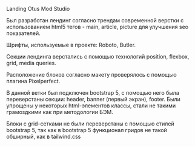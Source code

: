 Landing Otus Mod Studio

Был разработан лендинг согласно трендам современной верстки с использованием html5 тегов - main, article, picture
для улучшения seo показателей.

Шрифты, используемые в проекте: Roboto, Butler.

Секции лендинга верстались с помощью технологий position, flexbox, grid, media queries.

Расположение блоков согласно макету проверялось с помощью плагина Pixelperfect.

В данной ветки был подключен bootstrap 5, с помощью него была переверстаны секции: header, banner (первый экран), footer. Были упрощены у некоторых html-элементов классы, стали не такими грамоздкими как при методологии БЭМ.

Блоки с grid-сетками не были переверстаны с помощью стилей bootstrap 5, так как в bootstrap 5 функционал гридов не такой обширный, как в tailwind.css

